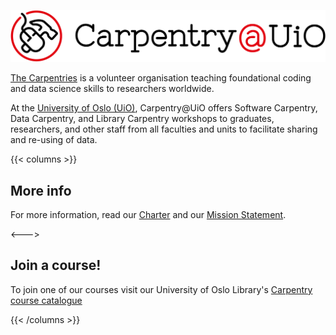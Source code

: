 ![](uio-carpentry-logo.png)

[The Carpentries](https://carpentries.org) is a volunteer organisation teaching foundational 
coding and data science skills to researchers worldwide.

At the [University of Oslo (UiO)](https://www.uio.no), Carpentry@UiO offers Software Carpentry, Data Carpentry, and Library Carpentry workshops to graduates, researchers, and other staff from all faculties and units to facilitate sharing 
and re-using of data.

{{< columns >}} <!-- begin columns block -->
## More info
For more information, read our [Charter](https://governance.readthedocs.io/en/latest/charter.html) 
and our [Mission Statement](https://governance.readthedocs.io/en/latest/intro.html). 

<---> <!-- magic separator, between columns -->


## Join a course!
To join one of our courses visit our University of Oslo Library's 
[Carpentry course catalogue](https://www.ub.uio.no/english/courses-events/courses/other/Carpentry/)

{{< /columns >}}
